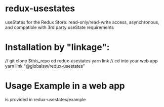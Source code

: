# redux-usestates
useStates for the Redux Store: read-only/read-write access, asynchronous, and compatible with 3rd party useState requirements

# Installation by "linkage":
// git clone $this_repo
cd redux-usestates
yarn link
// cd into your web app
yarn link "@globalsw/redux-usestates"

# Usage Example in a web app
is provided in redux-usestates/example
